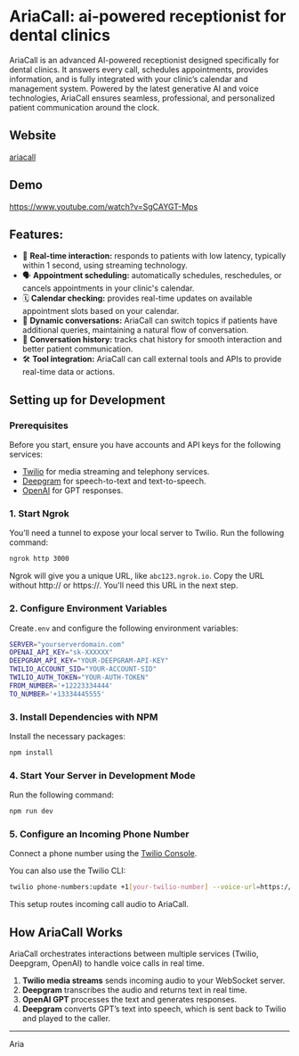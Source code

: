 # AriaCall: ai-powered receptionist for dental clinics

AriaCall is an advanced AI-powered receptionist designed specifically for dental clinics. It answers every call, schedules appointments, provides information, and is fully integrated with your clinic’s calendar and management system. Powered by the latest generative AI and voice technologies, AriaCall ensures seamless, professional, and personalized patient communication around the clock.

## Website
[ariacall](https://ariacall.pl/)

## Demo
https://www.youtube.com/watch?v=SgCAYGT-Mps

## Features:
- 🏁 **Real-time interaction:** responds to patients with low latency, typically within 1 second, using streaming technology.
- 🗣️ **Appointment scheduling:** automatically schedules, reschedules, or cancels appointments in your clinic's calendar.
- 🗓️ **Calendar checking:** provides real-time updates on available appointment slots based on your calendar.
- 💬 **Dynamic conversations:** AriaCall can switch topics if patients have additional queries, maintaining a natural flow of conversation.
- 📔 **Conversation history:** tracks chat history for smooth interaction and better patient communication.
- 🛠️ **Tool integration:** AriaCall can call external tools and APIs to provide real-time data or actions.

## Setting up for Development

### Prerequisites
Before you start, ensure you have accounts and API keys for the following services:
- [Twilio](https://twilio.com) for media streaming and telephony services.
- [Deepgram](https://deepgram.com) for speech-to-text and text-to-speech.
- [OpenAI](https://platform.openai.com) for GPT responses.

### 1. Start Ngrok
You’ll need a tunnel to expose your local server to Twilio. Run the following command:

```bash
ngrok http 3000
```

Ngrok will give you a unique URL, like `abc123.ngrok.io`. Copy the URL without http:// or https://. You'll need this URL in the next step.

### 2. Configure Environment Variables
Create`.env` and configure the following environment variables:

```bash
SERVER="yourserverdomain.com"
OPENAI_API_KEY="sk-XXXXXX"
DEEPGRAM_API_KEY="YOUR-DEEPGRAM-API-KEY"
TWILIO_ACCOUNT_SID="YOUR-ACCOUNT-SID"
TWILIO_AUTH_TOKEN="YOUR-AUTH-TOKEN"
FROM_NUMBER='+12223334444'
TO_NUMBER='+13334445555'
```

### 3. Install Dependencies with NPM
Install the necessary packages:

```bash
npm install
```

### 4. Start Your Server in Development Mode
Run the following command:

```bash
npm run dev
```

### 5. Configure an Incoming Phone Number

Connect a phone number using the [Twilio Console](https://console.twilio.com/us1/develop/phone-numbers/manage/incoming).

You can also use the Twilio CLI:

```bash
twilio phone-numbers:update +1[your-twilio-number] --voice-url=https://your-server.ngrok.io/incoming
```

This setup routes incoming call audio to AriaCall.

## How AriaCall Works
AriaCall orchestrates interactions between multiple services (Twilio, Deepgram, OpenAI) to handle voice calls in real time. 

1. **Twilio media streams** sends incoming audio to your WebSocket server.
2. **Deepgram** transcribes the audio and returns text in real time.
3. **OpenAI GPT** processes the text and generates responses.
4. **Deepgram** converts GPT’s text into speech, which is sent back to Twilio and played to the caller.

___
Aria
